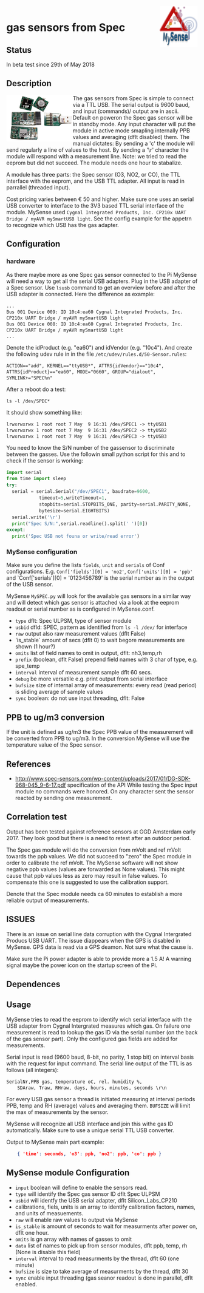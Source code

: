 <img src="images/MySense-logo.png" align=right width=100>

# gas sensors from Spec
## Status
In beta test since 29th of May 2018

## Description
The gas sensors from Spec
<img src="images/spec.png" align=left width=175>
is simple to connect via a TTL USB. The serial output is 9600 baud, and input (commands)/ output are in ascii. Default on poweron the Spec gas sensor will be in standby mode. Any input character will put the module in active mode smapling internally PPB values and averaging (dflt disabled) them. The manual dictates: By sending a 'c' the module will send regularly a line of values to the host. By sending a '\r' character the module will respond with a measurement line. 
Note: we tried to read the eeprom but did not succeed.
The module needs one hour to stabalize.

A module has three parts: the Spec sensor (O3, NO2, or CO), the TTL interface with the eeprom, and the USB TTL adapter. All input is read in parrallel (threaded input).

Cost pricing varies between € 50 and higher. Make sure one uses an serial USB converter to interface to the 3V3 based TTL serial interface of the module. MySense used `Cygnal Integrated Products, Inc. CP210x UART Bridge / myAVR mySmartUSB light`. See the config example for the appetrn to recognize which USB has the gas adapter.

## Configuration
### hardware
As there maybe more as one Spec gas sensor connected to the Pi MySense will need a way to get all the serial USB adapters. Plug in the USB adapter of a Spec sensor. Use `lsusb` command to get an overview before and after the USB adapter is connected. Here the difference as example:
```
...
Bus 001 Device 009: ID 10c4:ea60 Cygnal Integrated Products, Inc. CP210x UART Bridge / myAVR mySmartUSB light
Bus 001 Device 008: ID 10c4:ea60 Cygnal Integrated Products, Inc. CP210x UART Bridge / myAVR mySmartUSB light
...
```
Denote the idProduct (e.g. "ea60") and idVendor (e.g. "10c4"). And create the following udev rule in in the file `/etc/udev/rules.d/50-Sensor.rules`:
```
ACTION=="add", KERNEL=="ttyUSB*", ATTRS{idVendor}=="10c4", ATTRS{idProduct}=="ea60", MODE="0660", GROUP="dialout", SYMLINK+="SPEC%n"
```
After a reboot do a test:
```shell
ls -l /dev/SPEC*
```
It should show something like:
```
lrwxrwxrwx 1 root root 7 May  9 16:31 /dev/SPEC1 -> ttyUSB1
lrwxrwxrwx 1 root root 7 May  9 16:31 /dev/SPEC2 -> ttyUSB2
lrwxrwxrwx 1 root root 7 May  9 16:31 /dev/SPEC3 -> ttyUSB3
```

You need to know the S/N number of the gassensor to discriminate between the gasses.
Use the followin small python script for this and to check if the sensor is working:
```python
import serial
from time import sleep
try:
  serial = serial.Serial("/dev/SPEC1", baudrate=9600,
            timeout=5,writeTimeout=1,
            stopbits=serial.STOPBITS_ONE, parity=serial.PARITY_NONE,
            bytesize=serial.EIGHTBITS)
  serial.write('\r')
  print("Spec S/N:",serial.readline().split(' ')[0])
except:
  print('Spec USB not founa or write/read error')
```

### MySense configuration
Make sure you define the lists `fields`, `unit` and `serials` of Conf configurations.
E.g. `Conf['fields'][0] = 'no2'`, `Conf['units'][0] = 'ppb'` and `Conf['serials'][0] = '0123456789' is the serial number as in the output of the USB sensor.

MySense `MySPEC.py` will look for the available gas sensors in a similar way and will detect which gas sensor is attached via a look at the eeprom readout or serial number as is configured in MySense.conf.

* `type` dflt: Spec ULPSM, type of sensor module
* `usbid` dfld: SPEC, pattern as identified from `ls -l /dev/` for interface
* `raw` output also raw measurement values (dflt False)
* 'is_stable` amount of secs (dflt 0) to wait begore measurements are shown (1 hour?)
* `omits` list of field names to omit in output, dflt: nh3,temp,rh
* `prefix` (boolean, dflt False) prepend field names with 3 char of type, e.g. spe_temp
* `interval` interval of measurement sample dflt 60 secs.
* `debug` be more versatile e.g. print output from serial interface
* `bufsize` size of internal array of measurements: every read (read period) is sliding average of sample values 
* `sync` boolean: do not use input threading, dflt: False

## PPB to ug/m3 conversion
If the unit is defined as ug/m3 the Spec PPB value of the measurement will be converted from PPB to ug/m3.
In the conversion MySense will use the temperature value of the Spec sensor.

## References
* http://www.spec-sensors.com/wp-content/uploads/2017/01/DG-SDK-968-045_9-6-17.pdf specification of the API
While testing the Spec input module no commands were honored. On any character sent the sensor reacted by sending one measurement.

## Correlation test
Output has been tested against reference sensors at GGD Amsterdam early 2017. They look good but there is a need to retest after an outdoor period.

The Spec gas module will do the conversion from mVolt and ref mVolt towards the ppb values. We did not succeed to "zero" the Spec module in order to calibrate the ref mVolt. The MySense software will not show negative ppb values (values are forwarded as None values). This might cause that ppb values less as zero may result in false values. To compensate this one is suggested to use the calibration support.

Denote that the Spec module needs ca 60 minutes to establish a more reliable output of measurements.

## ISSUES
There is an issue on serial line data corruption with the Cygnal Intergrated Producs USB UART. The issue diappears when the GPS is disabled in MySense. GPS data is read via a GPS deamon. Not sure what the cause is.

Make sure the Pi power adapter is able to provide more a 1.5 A! A warning signal maybe the power icon on the startup screen of the Pi.

## Dependences

## Usage
MySense tries to read the eeprom to identify wich serial interface with the USB adapter from Cygnal Intergrated measures which gas. On failure one measurement is read to lookup the gas ID via the serial number (on the back of the gas sensor part). Only the configured gas fields are added for measurements.

Serial input is read (9600 baud, 8-bit, no parity, 1 stop bit)  on interval basis with the request for input command. The serial line output of the TTL is as follows (all integers):
```
SerialNr,PPB gas, temperature oC, rel. humidity %,
    SDAraw, Traw, RHraw, days, hours, minutes, seconds \r\n
```
For every USB gas sensor a thread is initiated measuring at interval periods PPB, temp and RH (average) values and averaging them. `BUFSIZE` will limit the max of measurements by the sensor.

MySense will recognize all USB interface and join this withe gas ID automatically. Make sure to use a unique serial TTL USB converter.

Output to MySense main part example:
```json
    { 'time': seconds, 'o3': ppb, 'no2': ppb, 'co': ppb }
```

## MySense module Configuration
* `input` boolean will define to enable the sensors read.
* `type` will identify the Spec gas sensor ID dflt Spec ULPSM
* `usbid` will identfy the USB serial adapter, dflt Silicon_Labs_CP210
* calibrations, fiels, units is an array to identify calibration factors, names, and units of measuements.
* `raw` will enable raw values to output via MySense
* `is_stable` is amount of seconds to wait for measurments after power on, dflt one hour.
* `omits` is gn array with names of gasses to omit
* `data` list of names to pick up from sensor modules, dflt ppb, temp, rh (None is disable this field)
* `interval` interval to read measurments by the thread, dflt 60 (one minute)
* `bufsize` is size to take average of measurments by the thread, dflt 30
* `sync` enable input threading (gas seanor readout is done in parallel, dflt enabled.

